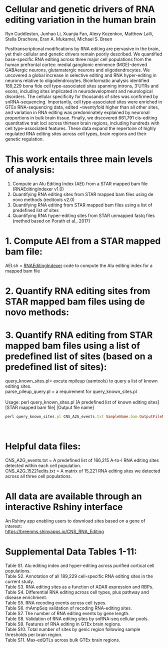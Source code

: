# Cellular and genetic drivers of RNA editing variation in the human brain
Ryn Cuddleston, Junhao Li, Xuanjia Fan, Alexy Kozenkov, Matthew Lalli, Stella Dracheva, Eran A. Mukamel, Michael S. Breen<br />

Posttranscriptional modifications by RNA editing are pervasive in the brain, yet their cellular and genetic drivers remain poorly described. We quantified base-specific RNA editing across three major cell populations from the human prefrontal cortex: medial ganglionic eminence (MGE)-derived GABAergic neurons, glutamatergic neurons and oligodendrocytes. We uncovered a global increase in selective editing and RNA hyper-editing in neurons relative to oligodendrocytes. Bioinformatic analysis identified 189,229 bona fide cell type-associated sites spanning introns, 3’UTRs and exons, including sites implicated in neurodevelopment and neurological disorders. The cellular specificity for thousands of sites was confirmed by snRNA-sequencing. Importantly, cell type-associated sites were enriched in GTEx RNA-sequencing data, edited ~twentyfold higher than all other sites, and variation in RNA editing was predominately explained by neuronal proportions in bulk brain tissue. Finally, we discovered 661,791 cis-editing quantitative trait loci across thirteen brain regions, including hundreds with cell type-associated features. These data expand the repertoire of highly regulated RNA editing sites across cell types, brain regions and their genetic regulation. 

# This work entails three main levels of analysis:
1. Compute an Alu Editing Index (AEI) from a STAR mapped bam file  (RNAEditingIndexer v1.0)<br /> 
2. Quantifying RNA editing sites from STAR mapped bam files using de novo methods (reditools v2.0)<br /> 
3. Quantifying RNA editing from STAR mapped bam files using a list of predefined list of sites<br /> 
4. Quantifying RNA hyper-editing sites from STAR unmapped fastq files (method based on Porath et al., 2017)<br /> 

# 1. Compute AEI from a STAR mapped bam file:
AEI.sh = [RNAEditingIndexer](https://github.com/a2iEditing/RNAEditingIndexer) code to compute the Alu editing index for a mapped bam file

# 2. Quantify RNA editing sites from STAR mapped bam files using de novo methods:


# 3. Quantify RNA editing from STAR mapped bam files using a list of predefined list of sites (based on a predefined list of sites):
query_known_sites.pl= excute mpileup (samtools) to query a list of known editing sites.<br />
parse_pileup_query.pl = a requirement for query_known_sites.pl<br />  
Usage: perl query_known_sites.pl [A predefined list of known editing sites] [STAR mapped bam file] [Output file name]
```ruby
perl query_known_sites.pl CNS_A2G_events.txt SampleName.bam OutputFileName.txt
```
<br />  

# Helpful data files:
CNS_A2G_events.txt = A predefined list of 166,215 A-to-I RNA editing sites detected within each cell population.<br /> 
CNS_A2G_15221edits.txt = A matrix of 15,221 RNA editing sites we detected across all three cell populations.<br /> 

# All data are available through an interactive Rshiny interface
An Rshiny app enabling users to download sites based on a gene of interest:<br />
https://breenms.shinyapps.io/CNS_RNA_Editing<br /> 

# Supplemental Data Tables 1-11:
Table S1. Alu editing index and hyper-editing across purified cortical cell populations.<br />
Table S2. Annotation of all 189,229 cell-specific RNA editing sites in the current study.<br />
Table S3. RNA editing sites as a function of ADAR expression and RBPs.<br />
Table S4. Differential RNA editing across cell types, plus pathway and disease enrichment.<br />
Table S5. RNA recoding events across cell types.<br />
Table S6. rhAmpSeq validation of recoding RNA-editing sites.<br /> 
Table S7. The number of RNA editing events by gene length.<br /> 
Table S8. Validation of RNA editing sites by snRNA-seq cellular pools.<br /> 
Table S9. Features of RNA editing in GTEx brain regions.<br />
Table S10. Total number of sites by genic region following sample thresholds  per brain region.<br /> 
Table S11. Max-edQTLs across bulk GTEx brain regions.<br /> 


